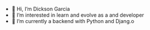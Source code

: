 - 👋 Hi, I’m Dickson Garcia
- 👀 I’m interested in learn and evolve as a and developer 
- 🌱 I’m currently a backend with Python and Djang.o

<!---
dickson7/dickson7 is a ✨ special ✨ repository because its `README.md` (this file) appears on your GitHub profile.
You can click the Preview link to take a look at your changes.
--->
